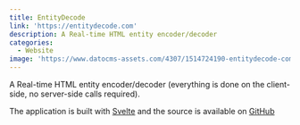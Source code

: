 ```yaml
---
title: EntityDecode
link: 'https://entitydecode.com'
description: A Real-time HTML entity encoder/decoder
categories:
  - Website
image: 'https://www.datocms-assets.com/4307/1514724190-entitydecode-com.png?w=800&fm=png&auto=compress'
---
```


A Real-time HTML entity encoder/decoder (everything is done on the client-side, no server-side calls required).

The application is built with [Svelte](https://svelte.technology) and the source is available on [GitHub](https://github.com/RobBrazier/entitydecode.com)
